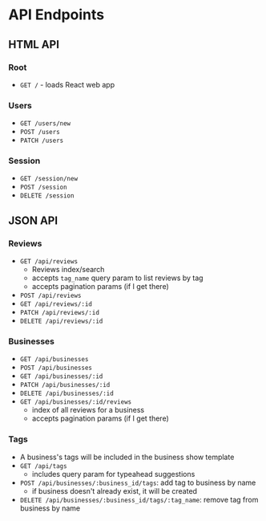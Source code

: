 # API Endpoints

## HTML API

### Root

- `GET /` - loads React web app

### Users

- `GET /users/new`
- `POST /users`
- `PATCH /users`

### Session

- `GET /session/new`
- `POST /session`
- `DELETE /session`

## JSON API

### Reviews

- `GET /api/reviews`
  - Reviews index/search
  - accepts `tag_name` query param to list reviews by tag
  - accepts pagination params (if I get there)
- `POST /api/reviews`
- `GET /api/reviews/:id`
- `PATCH /api/reviews/:id`
- `DELETE /api/reviews/:id`

### Businesses

- `GET /api/businesses`
- `POST /api/businesses`
- `GET /api/businesses/:id`
- `PATCH /api/businesses/:id`
- `DELETE /api/businesses/:id`
- `GET /api/businesses/:id/reviews`
  - index of all reviews for a business
  - accepts pagination params (if I get there)

### Tags

- A business's tags will be included in the business show template
- `GET /api/tags`
  - includes query param for typeahead suggestions
- `POST /api/businesses/:business_id/tags`: add tag to business by name
  - if business doesn't already exist, it will be created
- `DELETE /api/businesses/:business_id/tags/:tag_name`: remove tag from business by
  name
